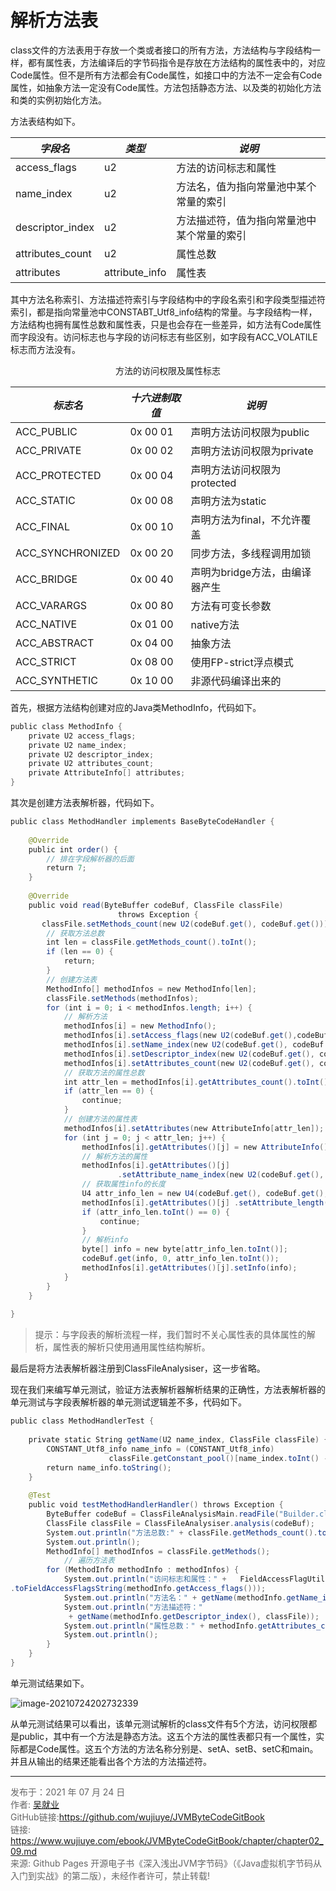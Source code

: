 # 解析方法表

class文件的方法表用于存放一个类或者接口的所有方法，方法结构与字段结构一样，都有属性表，方法编译后的字节码指令是存放在方法结构的属性表中的，对应Code属性。但不是所有方法都会有Code属性，如接口中的方法不一定会有Code属性，如抽象方法一定没有Code属性。方法包括静态方法、以及类的初始化方法<clinit>和类的实例初始化方法<init>。

方法表结构如下。

| ***字段名***     | ***类型***     | ***说明***                                 |
| ---------------- | -------------- | ------------------------------------------ |
| access_flags     | u2             | 方法的访问标志和属性                       |
| name_index       | u2             | 方法名，值为指向常量池中某个常量的索引     |
| descriptor_index | u2             | 方法描述符，值为指向常量池中某个常量的索引 |
| attributes_count | u2             | 属性总数                                   |
| attributes       | attribute_info | 属性表                                     |

其中方法名称索引、方法描述符索引与字段结构中的字段名索引和字段类型描述符索引，都是指向常量池中CONSTABT_Utf8_info结构的常量。与字段结构一样，方法结构也拥有属性总数和属性表，只是也会存在一些差异，如方法有Code属性而字段没有。访问标志也与字段的访问标志有些区别，如字段有ACC_VOLATILE标志而方法没有。

<center>方法的访问权限及属性标志</center>

| ***标志名***     | ***十六进制取值*** | ***说明***                     |
| ---------------- | ------------------ | ------------------------------ |
| ACC_PUBLIC       | 0x 00 01           | 声明方法访问权限为public       |
| ACC_PRIVATE      | 0x 00 02           | 声明方法访问权限为private      |
| ACC_PROTECTED    | 0x 00 04           | 声明方法访问权限为protected    |
| ACC_STATIC       | 0x 00 08           | 声明方法为static               |
| ACC_FINAL        | 0x 00 10           | 声明方法为final，不允许覆盖    |
| ACC_SYNCHRONIZED | 0x 00 20           | 同步方法，多线程调用加锁       |
| ACC_BRIDGE       | 0x 00 40           | 声明为bridge方法，由编译器产生 |
| ACC_VARARGS      | 0x 00 80           | 方法有可变长参数               |
| ACC_NATIVE       | 0x 01 00           | native方法                     |
| ACC_ABSTRACT     | 0x 04 00           | 抽象方法                       |
| ACC_STRICT       | 0x 08 00           | 使用FP-strict浮点模式          |
| ACC_SYNTHETIC    | 0x 10 00           | 非源代码编译出来的             |

首先，根据方法结构创建对应的Java类MethodInfo，代码如下。

```java
public class MethodInfo {  
    private U2 access_flags;  
    private U2 name_index;  
    private U2 descriptor_index;  
    private U2 attributes_count;  
    private AttributeInfo[] attributes;  
} 
```

其次是创建方法表解析器，代码如下。

```java
public class MethodHandler implements BaseByteCodeHandler {  
  
    @Override  
    public int order() {  
        // 排在字段解析器的后面  
        return 7;  
    }  
  
    @Override  
    public void read(ByteBuffer codeBuf, ClassFile classFile) 
                        throws Exception {  
       classFile.setMethods_count(new U2(codeBuf.get(), codeBuf.get()));  
        // 获取方法总数  
        int len = classFile.getMethods_count().toInt();  
        if (len == 0) {  
            return;  
        }  
        // 创建方法表  
        MethodInfo[] methodInfos = new MethodInfo[len];  
        classFile.setMethods(methodInfos);  
        for (int i = 0; i < methodInfos.length; i++) {  
            // 解析方法  
            methodInfos[i] = new MethodInfo();  
            methodInfos[i].setAccess_flags(new U2(codeBuf.get(),codeBuf.get()));  
            methodInfos[i].setName_index(new U2(codeBuf.get(), codeBuf.get()));  
            methodInfos[i].setDescriptor_index(new U2(codeBuf.get(), codeBuf.get()));  
            methodInfos[i].setAttributes_count(new U2(codeBuf.get(), codeBuf.get()));  
            // 获取方法的属性总数  
            int attr_len = methodInfos[i].getAttributes_count().toInt();  
            if (attr_len == 0) {  
                continue;  
            }  
            // 创建方法的属性表  
            methodInfos[i].setAttributes(new AttributeInfo[attr_len]);  
            for (int j = 0; j < attr_len; j++) {  
                methodInfos[i].getAttributes()[j] = new AttributeInfo();  
                // 解析方法的属性  
                methodInfos[i].getAttributes()[j]  
                        .setAttribute_name_index(new U2(codeBuf.get(), codeBuf.get()));  
                // 获取属性info的长度  
                U4 attr_info_len = new U4(codeBuf.get(), codeBuf.get(), codeBuf.get(), codeBuf.get());  
                methodInfos[i].getAttributes()[j] .setAttribute_length(attr_info_len);  
                if (attr_info_len.toInt() == 0) {  
                    continue;  
                }  
                // 解析info  
                byte[] info = new byte[attr_info_len.toInt()];  
                codeBuf.get(info, 0, attr_info_len.toInt());  
                methodInfos[i].getAttributes()[j].setInfo(info);  
            }  
        }  
    }  
  
}  
```

> 提示：与字段表的解析流程一样，我们暂时不关心属性表的具体属性的解析，属性表的解析只使用通用属性结构解析。

最后是将方法表解析器注册到ClassFileAnalysiser，这一步省略。

现在我们来编写单元测试，验证方法表解析器解析结果的正确性，方法表解析器的单元测试与字段表解析器的单元测试逻辑差不多，代码如下。

```java
public class MethodHandlerTest {  
  
    private static String getName(U2 name_index, ClassFile classFile) {  
        CONSTANT_Utf8_info name_info = (CONSTANT_Utf8_info) 
                      classFile.getConstant_pool()[name_index.toInt() - 1];  
        return name_info.toString();  
    }  
  
    @Test  
    public void testMethodHandlerHandler() throws Exception {  
        ByteBuffer codeBuf = ClassFileAnalysisMain.readFile("Builder.class");  
        ClassFile classFile = ClassFileAnalysiser.analysis(codeBuf);  
        System.out.println("方法总数:" + classFile.getMethods_count().toInt());  
        System.out.println();  
        MethodInfo[] methodInfos = classFile.getMethods();  
    		// 遍历方法表
        for (MethodInfo methodInfo : methodInfos) {  
            System.out.println("访问标志和属性：" +   FieldAccessFlagUtils
.toFieldAccessFlagsString(methodInfo.getAccess_flags()));  
            System.out.println("方法名：" + getName(methodInfo.getName_index(), classFile));  
            System.out.println("方法描述符：" 
             + getName(methodInfo.getDescriptor_index(), classFile));  
            System.out.println("属性总数：" + methodInfo.getAttributes_count().toInt());  
            System.out.println();  
        }  
    }  
}
```

单元测试结果如下。

![image-20210724202732339](images/chapter02_09_01.png)

从单元测试结果可以看出，该单元测试解析的class文件有5个方法，访问权限都是public，其中有一个方法是静态方法。这五个方法的属性表都只有一个属性，实际都是Code属性。这五个方法的方法名称分别是<init>、setA、setB、setC和main。并且从输出的结果还能看出各个方法的方法描述符。

---

<font color= #666666>发布于：2021 年 07 月 24 日</font><br><font color= #666666>作者: [吴就业](https://www.wujiuye.com/)</font><br><font color= #666666>GitHub链接:https://github.com/wujiuye/JVMByteCodeGitBook</font><br><font color= #666666>链接: https://www.wujiuye.com/ebook/JVMByteCodeGitBook/chapter/chapter02_09.md</font><br><font color= #666666>来源: Github Pages 开源电子书《深入浅出JVM字节码》（《Java虚拟机字节码从入门到实战》的第二版），未经作者许可，禁止转载!</font><br>